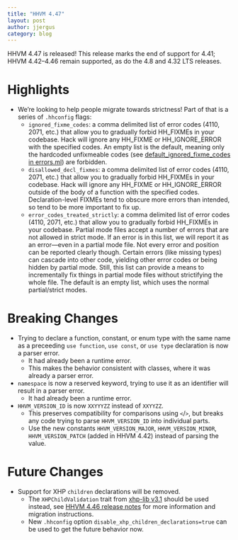 ```yaml
---
title: "HHVM 4.47"
layout: post
author: jjergus
category: blog
---
```


HHVM 4.47 is released! This release marks the end of support for 4.41;
HHVM 4.42&ndash;4.46 remain supported, as do the 4.8 and 4.32 LTS releases.

# Highlights

- We’re looking to help people migrate towards strictness! Part of that is a
  series of `.hhconfig` flags:
    - `ignored_fixme_codes`: a comma delimited list of error codes (4110, 2071,
      etc.) that allow you to gradually forbid HH_FIXMEs in your codebase. Hack
      will ignore any HH_FIXME or HH_IGNORE_ERROR with the specified codes. An
      empty list is the default, meaning only the hardcoded unfixmeable codes (see
      [default_ignored_fixme_codes in errors.ml](https://github.com/facebook/hhvm/blob/master/hphp/hack/src/errors/errors.ml#L702))
      are forbidden.
    - `disallowed_decl_fixmes`: a comma delimited list of error codes (4110,
      2071, etc.) that allow you to gradually forbid HH_FIXMEs in your codebase.
      Hack will ignore any HH_FIXME or HH_IGNORE_ERROR outside of the body of a
      function with the specified codes. Declaration-level FIXMEs tend to
      obscure more errors than intended, so tend to be more important to fix up.
    * `error_codes_treated_strictly`: a comma delimited list of error codes
      (4110, 2071, etc.) that allow you to gradually forbid HH_FIXMEs in your
      codebase. Partial mode files accept a number of errors that are not
      allowed in strict mode. If an error is in this list, we will report it as
      an error&mdash;even in a partial mode file. Not every error and position
      can be reported clearly though. Certain errors (like missing types) can
      cascade into other code, yielding other error codes or being hidden by
      partial mode. Still, this list can provide a means to incrementally fix
      things in partial mode files without strictifying the whole file. The
      default is an empty list, which uses the normal partial/strict modes.

# Breaking Changes

- Trying to declare a function, constant, or enum type with the same name as a
  preceeding `use function`, `use const`, or `use type` declaration is now a
  parser error.
  - It had already been a runtime error.
  - This makes the behavior consistent with classes, where it was already a
    parser error.
- `namespace` is now a reserved keyword, trying to use it as an identifier will
  result in a parser error.
  - It had already been a runtime error.
- `HHVM_VERSION_ID` is now `XXYYYZZ` instead of `XXYYZZ`.
  - This preserves compatibility for comparisons using `<`/`>`, but breaks any
    code trying to parse `HHVM_VERSION_ID` into individual parts.
  - Use the new constants `HHVM_VERSION_MAJOR`, `HHVM_VERSION_MINOR`,
    `HHVM_VERSION_PATCH` (added in HHVM 4.42) instead of parsing the value.

# Future Changes

- Support for XHP `children` declarations will be removed.
  - The `XHPChildValidation` trait from
    [xhp-lib v3.1](https://github.com/hhvm/xhp-lib/releases/tag/v3.1.1)
    should be used instead, see
    [HHVM 4.46 release notes](https://hhvm.com/blog/2020/02/24/hhvm-4.46.html#future-changes)
    for more information and migration instructions.
  - New `.hhconfig` option `disable_xhp_children_declarations=true` can be used
    to get the future behavior now.
